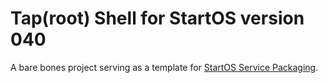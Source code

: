 # Tap(root) Shell for StartOS version 040

A bare bones project serving as a template for [StartOS Service Packaging](https://docs.star9.com/packaging-guide).
